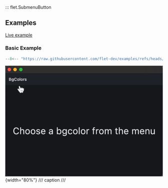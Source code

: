 ::: flet.SubmenuButton

## Examples

[Live example](https://flet-controls-gallery.fly.dev/buttons/submenubutton)

### Basic Example

```python
--8<-- "https://raw.githubusercontent.com/flet-dev/examples/refs/heads/v1-docs/python/controls/buttons/submenu-button/basic.py"
```

![basic](https://raw.githubusercontent.com/flet-dev/examples/v1-docs/python/controls/buttons/submenu-button/media/basic.gif){width="80%"}
/// caption
///